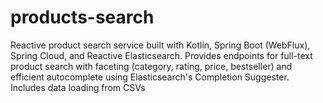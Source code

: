 # products-search
Reactive product search service built with Kotlin, Spring Boot (WebFlux), Spring Cloud, and Reactive Elasticsearch. Provides endpoints for full-text product search with faceting (category, rating, price, bestseller) and efficient autocomplete using Elasticsearch's Completion Suggester. Includes data loading from CSVs
